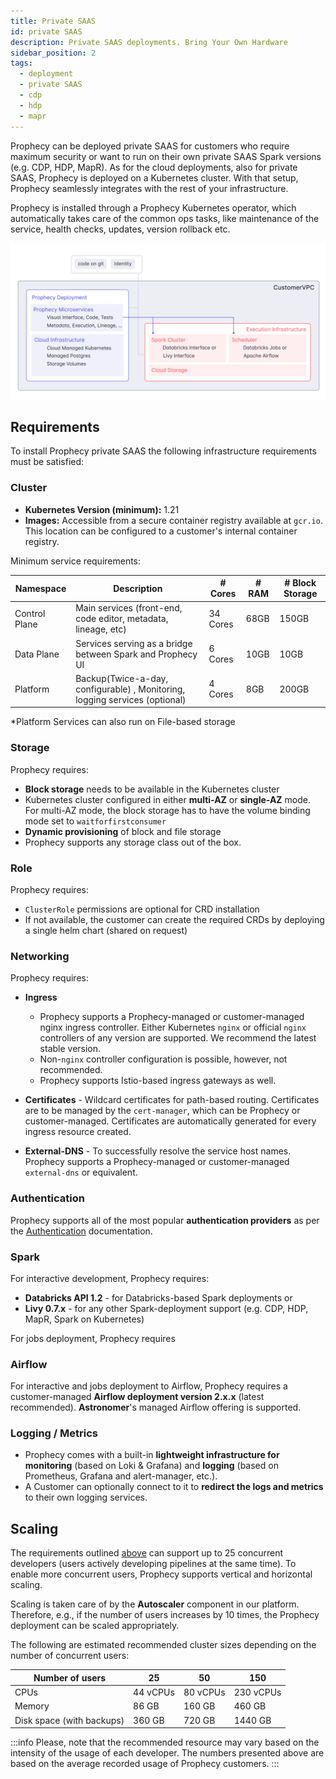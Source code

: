 ```yaml
---
title: Private SAAS
id: private SAAS
description: Private SAAS deployments. Bring Your Own Hardware
sidebar_position: 2
tags:
  - deployment
  - private SAAS
  - cdp
  - hdp
  - mapr
---
```


Prophecy can be deployed private SAAS for customers who require maximum security or want to run on their own private SAAS
Spark versions (e.g. CDP, HDP, MapR). As for the cloud deployments, also for private SAAS, Prophecy is deployed on a
Kubernetes cluster. With that setup, Prophecy seamlessly integrates with the rest of your infrastructure.

Prophecy is installed through a Prophecy Kubernetes operator, which automatically takes care of the common ops tasks,
like maintenance of the service, health checks, updates, version rollback etc.

![Customer VPC deployment](../img/arch_customervpc.png)

## Requirements

To install Prophecy private SAAS the following infrastructure requirements must be satisfied:

### Cluster

- **Kubernetes Version (minimum):** 1.21
- **Images:** Accessible from a secure container registry available at `gcr.io`. This location can be configured to a customer's internal container registry.

Minimum service requirements:

| Namespace     | Description                                                                 | # Cores  | # RAM | # Block Storage |
| ------------- | --------------------------------------------------------------------------- | -------- | ----- | --------------- |
| Control Plane | Main services (front-end, code editor, metadata, lineage, etc)              | 34 Cores | 68GB  | 150GB           |
| Data Plane    | Services serving as a bridge between Spark and Prophecy UI                  | 6 Cores  | 10GB  | 10GB            |
| Platform      | Backup(Twice-a-day, configurable) , Monitoring, logging services (optional) | 4 Cores  | 8GB   | 200GB           |

\*Platform Services can also run on File-based storage

### Storage

Prophecy requires:

- **Block storage** needs to be available in the Kubernetes cluster
- Kubernetes cluster configured in either **multi-AZ** or **single-AZ** mode. For multi-AZ mode, the block storage has
  to have the volume binding mode set to `waitforfirstconsumer`
- **Dynamic provisioning** of block and file storage
- Prophecy supports any storage class out of the box.

### Role

Prophecy requires:

- `ClusterRole` permissions are optional for CRD installation
- If not available, the customer can create the required CRDs by deploying a single helm chart (shared on request)

### Networking

Prophecy requires:

- **Ingress**

  - Prophecy supports a Prophecy-managed or customer-managed nginx ingress controller. Either Kubernetes `nginx` or official
    `nginx` controllers of any version are supported. We recommend the latest stable version.
  - Non-`nginx` controller configuration is possible, however, not recommended.
  - Prophecy supports Istio-based ingress gateways as well.

- **Certificates** - Wildcard certificates for path-based routing. Certificates are to be managed by the `cert-manager`,
  which can be Prophecy or customer-managed. Certificates are automatically generated for every ingress resource
  created.
- **External-DNS** - To successfully resolve the service host names. Prophecy supports a Prophecy-managed or
  customer-managed `external-dns` or equivalent.

### Authentication

Prophecy supports all of the most popular **authentication providers** as per the [Authentication](../../authentication/authentication.md) documentation.

### Spark

For interactive development, Prophecy requires:

- **Databricks API 1.2** - for Databricks-based Spark deployments or
- **Livy 0.7.x** - for any other Spark-deployment support (e.g. CDP, HDP, MapR, Spark on Kubernetes)

For jobs deployment, Prophecy requires

### Airflow

For interactive and jobs deployment to Airflow, Prophecy requires a customer-managed **Airflow deployment version 2.x.x** (latest recommended). **Astronomer**'s managed Airflow offering is supported.

### Logging / Metrics

- Prophecy comes with a built-in **lightweight infrastructure for monitoring** (based on Loki & Grafana)
  and **logging** (based on Prometheus, Grafana and alert-manager, etc.).
- A Customer can optionally connect to it to **redirect the logs and metrics** to their own logging services.

## Scaling

The requirements outlined [above](#cluster) can support up to 25 concurrent developers (users actively developing
pipelines at the same time). To enable more concurrent users, Prophecy supports vertical and horizontal scaling.

Scaling is taken care of by the **Autoscaler** component in our platform. Therefore, e.g., if the number of
users increases by 10 times, the Prophecy deployment can be scaled appropriately.

The following are estimated recommended cluster sizes depending on the number of concurrent users:

| Number of users           | 25       | 50       | 150       |
| ------------------------- | -------- | -------- | --------- |
| CPUs                      | 44 vCPUs | 80 vCPUs | 230 vCPUs |
| Memory                    | 86 GB    | 160 GB   | 460 GB    |
| Disk space (with backups) | 360 GB   | 720 GB   | 1440 GB   |

:::info
Please, note that the recommended resource may vary based on the intensity of the usage of each developer. The numbers
presented above are based on the average recorded usage of Prophecy customers.
:::
